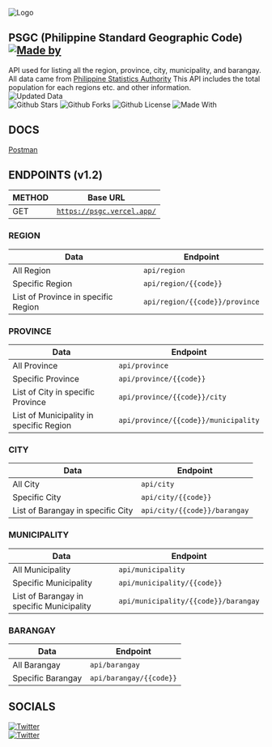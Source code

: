 ![Logo](https://repository-images.githubusercontent.com/314212293/56574f00-2f00-11eb-81c6-7f2def9c2bcc)
## PSGC (Philippine Standard Geographic Code) [![Made by](https://img.shields.io/badge/Made%20with%20%F0%9F%92%9C%20by-Justin%20Balaguer-15202B.svg?longCache=true&style=for-the-badge)](https://justinbalaguer.github.io/)

API used for listing all the region, province, city, municipality, and barangay. All data came from
[Philippine Statistics Authority](https://psa.gov.ph)
This API includes the total population for each regions etc. and other information.\
![Updated Data](https://img.shields.io/badge/Data-as%20of%20June%202020-green.svg)\
![Github Stars](https://img.shields.io/github/stars/justinbalaguer/PSGC-API.svg?style=for-the-badge)
![Github Forks](https://img.shields.io/github/forks/justinbalaguer/PSGC-API.svg?style=for-the-badge)
![Github License](https://img.shields.io/github/license/justinbalaguer/PSGC-API.svg?style=for-the-badge)
![Made With](https://img.shields.io/badge/Made%20with-Node.JS-68A063?style=for-the-badge&logo=Node.JS)

## DOCS
[Postman](https://documenter.getpostman.com/view/12270232/TVmFmLrt)

## ENDPOINTS (v1.2)

METHOD | Base URL
------------ | -------------
GET | [`https://psgc.vercel.app/`](https://psgc.vercel.app/)

### REGION
Data | Endpoint
------------ | -------------
All Region | ```api/region```
Specific Region | ```api/region/{{code}}```
List of Province in specific Region | ```api/region/{{code}}/province```

### PROVINCE
Data | Endpoint
------------ | -------------
All Province | ```api/province```
Specific Province | ```api/province/{{code}}```
List of City in specific Province | ```api/province/{{code}}/city```
List of Municipality in specific Region | ```api/province/{{code}}/municipality```

### CITY
Data | Endpoint
------------ | -------------
All City | ```api/city```
Specific City | ```api/city/{{code}}```
List of Barangay in specific City | ```api/city/{{code}}/barangay```

### MUNICIPALITY
Data | Endpoint
------------ | -------------
All Municipality | ```api/municipality```
Specific Municipality | ```api/municipality/{{code}}```
List of Barangay in specific Municipality | ```api/municipality/{{code}}/barangay```

### BARANGAY
Data | Endpoint
------------ | -------------
All Barangay | ```api/barangay```
Specific Barangay | ```api/barangay/{{code}}```

## SOCIALS
[![Twitter](https://img.shields.io/badge/@ojintoji-Twitter-00acee.svg)](https://twitter.com/ojintoji/)\
[![Twitter](https://img.shields.io/badge/@ojintojix-Facebook-3b5998.svg)](https://facebook.com/ojintojix/)
